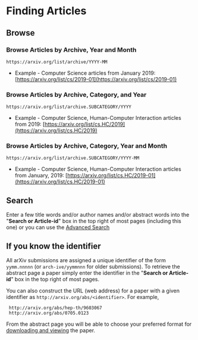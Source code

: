 # Finding Articles

## Browse

### Browse Articles by Archive, Year and Month
```https://arxiv.org/list/archive/YYYY-MM```

- Example - Computer Science articles from January 2019: [https://arxiv.org/list/cs/2019-01](https://arxiv.org/list/cs/2019-01)

### Browse Articles by Archive, Category, and Year
```https://arxiv.org/list/archive.SUBCATEGORY/YYYY```

- Example -  Computer Science, Human-Computer Interaction articles from 2019: [https://arxiv.org/list/cs.HC/2019](https://arxiv.org/list/cs.HC/2019) 

### Browse Articles by Archive, Category, Year and Month
```https://arxiv.org/list/archive.SUBCATEGORY/YYYY-MM```

- Example -  Computer Science, Human-Computer Interaction articles from January, 2019: [https://arxiv.org/list/cs.HC/2019-01](https://arxiv.org/list/cs.HC/2019-01)
  
## Search
Enter a few title words and/or author names and/or abstract words into
the "**Search or Article-id**" box in the top right of most pages
(including this one) or you can use the [Advanced Search](https://arxiv.org/search/advanced)

## If you know the identifier
All arXiv submissions are assigned a unique identifier of the form
`yymm.nnnnn` (or `arch-ive/yymmnnn` for older submissions). To retrieve
the abstract page a paper simply enter the identifier in the "**Search
or Article-id**" box in the top right of most pages.

You can also construct the URL (web address) for a paper with a given
identifier as `http://arxiv.org/abs/<identifier>`. For example,

     http://arxiv.org/abs/hep-th/9603067
     http://arxiv.org/abs/0705.0123

From the abstract page you will be able to choose your preferred format
for [downloading and viewing](../view.md) the paper.
